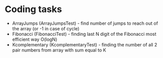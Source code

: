 # Coding tasks

* ArrayJumps (ArrayJumpsTest) - find number of jumps to reach out of the array (or -1 in case of cycle)
* Fibonacci (FibonacciTest) - finding last N digit of the Fibonacci most efficient way O(logN)
* Kcomplementary (KcomplementaryTest) - finding the number of all 2 pair numbers from array with sum equal to K
